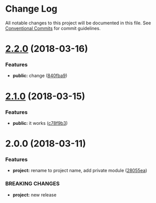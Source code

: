 # Change Log

All notable changes to this project will be documented in this file.
See [Conventional Commits](https://conventionalcommits.org) for commit guidelines.

<a name="2.2.0"></a>
# [2.2.0](https://github.com/vvo/project-name/compare/v2.1.0...v2.2.0) (2018-03-16)


### Features

* **public:** change ([840fba9](https://github.com/vvo/project-name/commit/840fba9))




<a name="2.1.0"></a>
# [2.1.0](https://github.com/vvo/project-name/compare/v2.0.0...v2.1.0) (2018-03-15)


### Features

* **public:** it works ([c78f9b3](https://github.com/vvo/project-name/commit/c78f9b3))




<a name="2.0.0"></a>
# 2.0.0 (2018-03-11)


### Features

* **project:** rename to project name, add private module ([28055ea](https://github.com/vvo/project-name/commit/28055ea))


### BREAKING CHANGES

* **project:** new release
